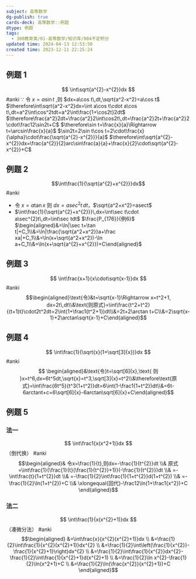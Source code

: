 ```yaml
---
subject: 高等数学
dg-publish: true
cards-deck: 高等数学::例题
dtype: 例题
tags:
  - 300教育类/01-高等数学/知识库/004不定积分
updated time: 2024-04-13 12:53:50
created time: 2023-12-11 22:25:24
---
```

## 例题 1


$$
\int\sqrt{a^{2}-x^{2}}dx
$$
 #anki 
$\because$ 令 $x= a\sin t$ ,则 $dx=a\cos t\,dt,\sqrt{a^2-x^2}=a\cos t$ $\therefore\int\sqrt{a^2-x^2}dx=\int a\cos t\cdot a\cos t\,dt=a^2\int\cos^2tdt=a^2\int\frac{1+\cos2t}2dt$
$\therefore\frac{a^2}2dt+\frac{a^2}2\int\cos2t\,dt=\frac{a^2}2t+\frac{a^2}2\cdot\frac12\sin2t+C$
$\therefore\sin t=\frac{x}{a}\Rightarrow t=\arcsin\frac{x}{a}$
   $\sin2t=2\sin t\cos t=2\cdot\frac{x}{\alpha}\cdot\frac{\sqrt{a^{2}-x^{2}}}{a}$
$\therefore\int\sqrt{a^{2}-x^{2}}dx=\frac{a^{2}}{2}arc\sin\frac{a}{a}+\frac{x}{2}\cdot\sqrt{a^{2}-x^{2}}+C$

## 例题 2

$$\int\frac{1}{\sqrt{a^{2}+x^{2}}}dx$$
 #anki 
- 令 $x=a\tan x$ 则 $dx=asec^2t\,dt$，$\sqrt{a^2+x^2}=asect$
- $\int\frac{1}{\sqrt{a^{2}+x^{2}}}\,dx=\int\sec t\cdot a\sec^{2}t\,dt=\int\sec tdt$ $\frac{P_{176}}{例6}$
  $\begin{aligned}&=\ln|\sec t+\tan t|+C_1\\&=\ln|\frac{\sqrt{a^2+x^2}}a+\frac xa|+C_1\\&=\ln(x+\sqrt{a^2+x^2})-\ln a+C_1\\&=\ln(x+\sqrt{a^{2}+x^{2}})+C\end{aligned}$

## 例题 3

$$
\int\frac{x+1}{x\cdot\sqrt{x-1}}dx
$$
 #anki 
$$\begin{aligned}\text{令}&t=\sqrt{x-1}\Rightarrow x=t^2+1, dx=2t\,dt\\&\text{则原式}=\int\frac{t^2+t^2}{(t+1)t}\cdot2t^2dt=2\int(1+\frac1{t^2+1})dt\\&=2t+2\arctan t+C\\&=2\sqrt{x-1}+2\arctan\sqrt{x-1}+C\end{aligned}$$

## 例题 4

$$
\int\frac{1}{\sqrt{x}(1+\sqrt[3]{x})}dx
$$
 #anki 
$$
\begin{aligned}&\text{令}t=\sqrt[6]{x},\text{ 则 }x=t^6,dx=6t^5dt,\sqrt{x}=t^3,\sqrt[3]{x}=t^2\\&\therefore\text{原式}=\int\frac{6t^5}{t^3(1+t^2)}dt=6\int(1-\frac1{1+t^2})dt\\&=6t-6arctant+c=6\sqrt[6]{x}-6arctan\sqrt[6]{x}+C\end{aligned}$$

## 例题 5
### 法一

$$
\int\frac1{x(x^2+1)}dx
$$（倒代换）
 #anki 
$$\begin{aligned}&
令x=\frac{1}{t},则dx=-\frac{1}{t^{2}}dt \\&
原式=\int\frac{1}{\frac{1}{t}(\frac{1}{t^{2}}+1)}(-\frac{1}{t^{2}})dt \\&
=-\int\frac{t}{1+t^{2}}dt \\&
=-\frac{1}{2}\int\frac{1}{1+t^{2}}d(1+t^{2}) \\&
=-\frac{1}{2}\ln(1+t^{2})+C \\&
\xlongequal{回代}-\frac12\ln(1+\frac1{x^2})+C 
\end{aligned}$$

### 法二

$$
\int\frac{1}{x(x^{2}+1)}dx
$$（凑微分法）
 #anki 
$$\begin{aligned}
&=\int\frac{x}{x^{2}(x^{2}+1)}dx \\
&=\frac{1}{2}\int\frac{1}{x^{2}(x^{2}+1)}dx^{2} \\
&=\frac{1}{2}\int\left(\frac{1}{x^{2}}-\frac{1}{x^{2}+1}\right)dx^{2} \\
&=\frac{1}{2}\int\frac{1}{x^{2}}dx^{2}-\frac{1}{2}\int\frac{1}{x^{2}+1}d(x^{2}+1) \\
&=\frac{1}{2}\ln x^{2}-\frac{1}{2}\ln(x^2+1)+C \\
&=\frac{1}{2}\ln(\frac{x^{2}}{x^{2}+1})+C
\end{aligned}$$

